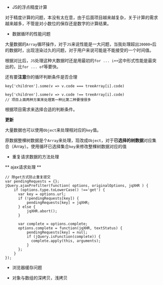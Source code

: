 * JS的浮点精度计算

对于精度计算的问题，本没有太在意，由于后面项目越来越复杂，关于计算的需求越来越多，不管是对小数位的保存还是数字的计算结果。

* 数据循环的性能问题

大量数据的`Array`循环操作，对于`JS`来说性能是一大问题，当我处理超出`20000+`后的数据时，出现渲染过久的问题，对于用户来说可能是不能接受的一个时间值。

根据对比后，`JS`处理这种大数据时还是用最初的`for ... i++`这中形式性能是最突出的，比`for ... of`等要快。

还有要**注意**你的循环判断条件是否合理

```
key['children'].some(v => v.code === treeArray[i].code)

key['children'].some(v => v.code !== treeArray[i].code)
// 项目上面两种方案来处理第一种比第二种要慢很多
```

根据项目需求来选择合适的判断条件。

**更新**

大量数据也可以使用`Object`来处理相对应的`key`值。

原数据整棵树数据是个`Array`来处理，现改成`Object`，对于**已选择的树数据**对应集合（Array）。使用循环已选择集合`key`来修改整棵树数据对应的值

* 重复请求数据的方法处理

** ajax请求处理 **

```
// 除get方式防止重复提交
var pendingRequests = {};
jQuery.ajaxPrefilter(function( options, originalOptions, jqXHR ) {
    if (options.type.toLowerCase() !=='get') {
      var key = options.url;
      if (!pendingRequests[key]) {  
          pendingRequests[key] = jqXHR;
      } else {
          jqXHR.abort();
      }
  
      var complete = options.complete;
      options.complete = function(jqXHR, textStatus) {
          pendingRequests[key] = null;
          if (jQuery.isFunction(complete)) {
            complete.apply(this, arguments);
          }
      };
    }    
});
```

* 浏览器缓存问题

* 对象与数组的深拷贝，浅拷贝

